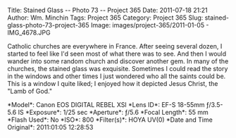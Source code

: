 Title: Stained Glass -- Photo 73 -- Project 365
Date: 2011-07-18 21:21
Author: Wm. Minchin
Tags: Project 365
Category: Project 365
Slug: stained-glass-photo-73-project-365
Image: images/project-365/2011-01-05 - IMG_4678.JPG

Catholic churches are everywhere in France. After seeing several dozen,
I started to feel like I'd seen most of what there was to see. And then
I would wander into some random church and discover another gem. In many
of the churches, the stained glass was exquisite. Sometimes I could read
the story in the windows and other times I just wondered who all the
saints could be. This is a window I quite liked; I enjoyed how it
depicted Jesus Christ, the "Lamb of God."

<div markdown=1 class="photo-infobox">
*Model*: Canon EOS DIGITAL REBEL XSI  
*Lens ID*: EF-S 18-55mm ƒ/3.5-5.6 IS  
*Exposure*: 1/25 sec  
*Aperture*: ƒ/5.6  
*Focal Length*: 55 mm  
*Flash Used*: No  
*ISO*: 800  
*Filter(s)*: HOYA UV(0)  
*Date and Time Original*: 2011:01:05 12:28:53
</div>
